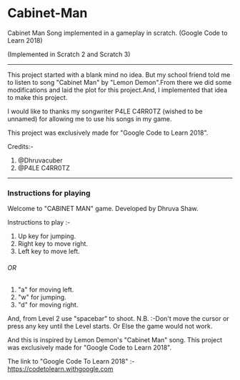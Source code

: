# Cabinet-Man
Cabinet Man Song implemented in a gameplay in scratch. (Google Code to Learn 2018)

(Implemented in Scratch 2 and Scratch 3)
***

This project started with a blank mind no idea.
But my school friend told me to listen to song "Cabinet Man" by "Lemon Demon".From there we did some modifications and laid the plot for this project.And, I implemented that idea to make this project.

I would like to thanks my songwriter P4LE C4RR0TZ (wished to be unnamed) for allowing me to use his songs in my game.

This project was exclusively made for "Google Code to Learn 2018".

Credits:-
1. @Dhruvacuber
2. @P4LE C4RR0TZ

***

### Instructions for playing

Welcome to  "CABINET MAN"  game. Developed by Dhruva Shaw.

Instructions to play :-
1. Up key for jumping.
2. Right key to move right.
3. Left key to move left.

###### OR

1. "a" for moving left.
2. "w" for jumping.
3. "d" for moving right.

And, from Level 2 use "spacebar" to shoot.
N.B. :-Don't move the cursor or press any key until the Level starts.
          Or Else the game would not work.

And this is inspired by Lemon Demon's "Cabinet Man" song.
This project was exclusively made for "Google Code to Learn 2018".

The link to "Google Code To Learn 2018" :-  https://codetolearn.withgoogle.com
